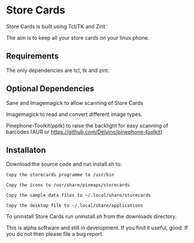 # Store Cards

Store Cards is built using Tcl/TK and Zint

The aim is to keep all your store cards on your linux phone.

## Requirements
The only dependencies are tcl, tk and zint.

## Optional Dependencies
Sane and Imagemagick to allow scanning of Store Cards

Imagemagick to read and convert different image types.

Pinephone-Toolkit(pptk) to raise the backlight for easy scanning of barcodes (AUR or https://github.com/Dejvino/pinephone-toolkit)

## Installaton

Download the source code and run install.sh to:

	Copy the storecards programme to /usr/bin

	Copy the icons to /usr/share/pixmaps/storecards

	Copy the sample data files to ~/.local/share/storecards

	Copy the desktop file to ~/.local/share/applications

To uninstall Store Cards run uninstall.sh from the downloads directory.



This is alpha software and still in development. If you find it useful, good. If you do not then please file a bug report.
